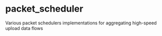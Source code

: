 # packet_scheduler
Various packet schedulers implementations for aggregating high-speed upload data flows
